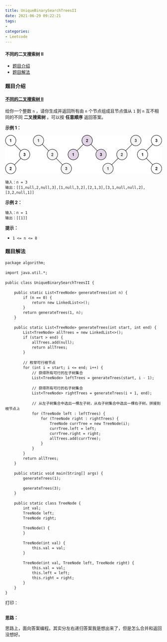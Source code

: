 ```yaml
---
title: UniqueBinarySearchTreesII
date: 2021-06-29 09:22:21
tags:
- 
categories:
- Leetcode 
---
```




#### 不同的二叉搜索树 II

- [题目介绍](https://yangtzeshore.github.io/2021/06/29/UniqueBinarySearchTreesII/#题目介绍)
- [题目解法](https://yangtzeshore.github.io/2021/06/29/UniqueBinarySearchTreesII/#题目解法)

### 题目介绍

#### [不同的二叉搜索树 II](https://leetcode-cn.com/problems/unique-binary-search-trees-ii/)

给你一个整数 `n` ，请你生成并返回所有由 `n` 个节点组成且节点值从 `1` 到 `n` 互不相同的不同 **二叉搜索树** 。可以按 **任意顺序** 返回答案。

**示例 1：**

![img](https://raw.githubusercontent.com/yangtzeshore/images/main/Leetcode/uniquebstn3.jpg)

```
输入：n = 3
输出：[[1,null,2,null,3],[1,null,3,2],[2,1,3],[3,1,null,null,2],[3,2,null,1]]
```

**示例 2：**

```
输入：n = 1
输出：[[1]]
```

**提示：**

- `1 <= n <= 8`

### 题目解法

```
package algorithm;

import java.util.*;

public class UniqueBinarySearchTreesII {

    public static List<TreeNode> generateTrees(int n) {
        if (n == 0) {
            return new LinkedList<>();
        }
        return generateTrees(1, n);
    }

    public static List<TreeNode> generateTrees(int start, int end) {
        List<TreeNode> allTrees = new LinkedList<>();
        if (start > end) {
            allTrees.add(null);
            return allTrees;
        }

        // 枚举可行根节点
        for (int i = start; i <= end; i++) {
            // 获得所有可行的左子树集合
            List<TreeNode> leftTrees = generateTrees(start, i - 1);

            // 获得所有可行的右子树集合
            List<TreeNode> rightTrees = generateTrees(i + 1, end);

            // 从左子树集合中选出一棵左子树，从右子树集合中选出一棵右子树，拼接到根节点上
            for (TreeNode left : leftTrees) {
                for (TreeNode right : rightTrees) {
                    TreeNode currTree = new TreeNode(i);
                    currTree.left = left;
                    currTree.right = right;
                    allTrees.add(currTree);
                }
            }
        }
        return allTrees;
    }

    public static void main(String[] args) {
        generateTrees(1);

        generateTrees(3);
    }

    public static class TreeNode {
        int val;
        TreeNode left;
        TreeNode right;

        TreeNode() {
        }

        TreeNode(int val) {
            this.val = val;
        }

        TreeNode(int val, TreeNode left, TreeNode right) {
            this.val = val;
            this.left = left;
            this.right = right;
        }
    }
}
```

打印：

```

```

**思路：**

思路上，面向答案编程。其实分左右递归答案我是想出来了，但是怎么合并和返回没想好。